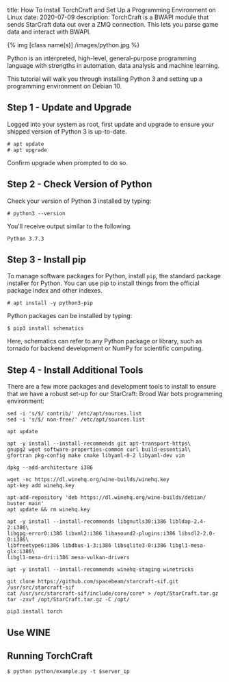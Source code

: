 title:  How To Install TorchCraft and Set Up a Programming Environment on Linux
date: 2020-07-09
description: TorchCraft is a BWAPI module that sends StarCraft data out over a ZMQ connection. This lets you parse game data and interact with BWAPI. 

{% img [class name(s)] /images/python.jpg %}

Python is an interpreted, high-level, general-purpose programming language with strengths in automation, data analysis and machine learning.

This tutorial will walk you through installing Python 3 and setting up a programming environment on Debian 10.

## Step 1 - Update and Upgrade

Logged into your system as root, first update and upgrade to ensure your shipped version of Python 3 is up-to-date.

```
# apt update
# apt upgrade
```

Confirm upgrade when prompted to do so.


## Step 2 - Check Version of Python

Check your version of Python 3 installed by typing:

```
# python3 --version
```

You'll receive output similar to the following.

```
Python 3.7.3
```

## Step 3 - Install pip

To manage software packages for Python, install `pip`, the standard package installer for Python. You can use pip to install things from the official package index and other indexes. 

```
# apt install -y python3-pip
```

Python packages can be installed by typing:

```
$ pip3 install schematics 
```

Here, schematics can refer to any Python package or library, such as tornado for backend development or NumPy for scientific computing. 

## Step 4 - Install Additional Tools
There are a few more packages and development tools to install to ensure that we have a robust set-up for our StarCraft: Brood War bots programming environment:

```
sed -i 's/$/ contrib/' /etc/apt/sources.list
sed -i 's/$/ non-free/' /etc/apt/sources.list
```

```
apt update
```

```
apt -y install --install-recommends git apt-transport-https\
gnupg2 wget software-properties-common curl build-essential\
gfortran pkg-config make cmake libyaml-0-2 libyaml-dev vim
```

```
dpkg --add-architecture i386
```

```
wget -nc https://dl.winehq.org/wine-builds/winehq.key
apt-key add winehq.key
```

```
apt-add-repository 'deb https://dl.winehq.org/wine-builds/debian/ buster main'
apt update && rm winehq.key
```

```
apt -y install --install-recommends libgnutls30:i386 libldap-2.4-2:i386\
libgpg-error0:i386 libxml2:i386 libasound2-plugins:i386 libsdl2-2.0-0:i386\
libfreetype6:i386 libdbus-1-3:i386 libsqlite3-0:i386 libgl1-mesa-glx:i386\
libgl1-mesa-dri:i386 mesa-vulkan-drivers
```

```
apt -y install --install-recommends winehq-staging winetricks
```

```
git clone https://github.com/spacebeam/starcraft-sif.git /usr/src/starcraft-sif
cat /usr/src/starcraft-sif/include/core/core* > /opt/StarCraft.tar.gz
tar -zxvf /opt/StarCraft.tar.gz -C /opt/
```


```
pip3 install torch
``` 

## Use WINE

## Running TorchCraft

`$ python python/example.py -t $server_ip`

